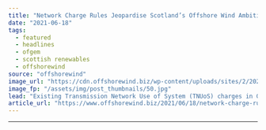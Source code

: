 ```yaml
---
title: "Network Charge Rules Jeopardise Scotland’s Offshore Wind Ambitions – Scottish Renewables"
date: "2021-06-18"
tags: 
  - featured
  - headlines
  - ofgem
  - scottish renewables
  - offshorewind
source: "offshorewind"
image_url: "https://cdn.offshorewind.biz/wp-content/uploads/sites/2/2021/06/18103503/Scottish-Renewables.jpg"
image_fp: "/assets/img/post_thumbnails/50.jpg"
lead: "Existing Transmission Network Use of System (TNUoS) charges in Great Britain could &#8220;deal a"
article_url: "https://www.offshorewind.biz/2021/06/18/network-charge-rules-jeopardise-scotlands-offshore-wind-ambitions-scottish-renewables/"
---
```


---
